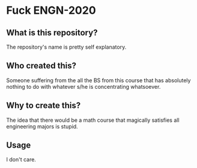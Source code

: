 # Fuck ENGN-2020

## What is this repository?
The repository's name is pretty self explanatory.

## Who created this?
Someone suffering from the all the BS from this course that has absolutely nothing to do with whatever s/he is concentrating whatsoever.

## Why to create this?
The idea that there would be a math course that magically satisfies all engineering majors is stupid. 

## Usage
I don't care.
